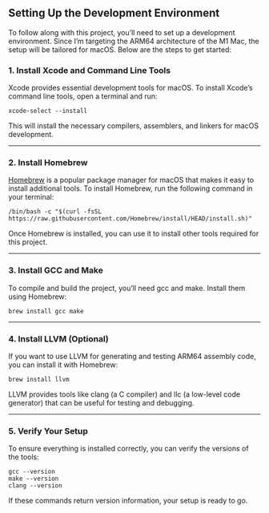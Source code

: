 ## Setting Up the Development Environment

To follow along with this project, you’ll need to set up a development environment. Since I’m targeting the ARM64 architecture of the M1 Mac, the setup will be tailored for macOS. Below are the steps to get started:

### 1. Install Xcode and Command Line Tools

Xcode provides essential development tools for macOS. To install Xcode’s command line tools, open a terminal and run:

```
xcode-select --install
```

This will install the necessary compilers, assemblers, and linkers for macOS development.

---



### 2. Install Homebrew

[Homebrew](https://brew.sh/) is a popular package manager for macOS that makes it easy to install additional tools. To install Homebrew, run the following command in your terminal:

```
/bin/bash -c "$(curl -fsSL https://raw.githubusercontent.com/Homebrew/install/HEAD/install.sh)"
```

Once Homebrew is installed, you can use it to install other tools required for this project.

---



### 3. Install GCC and Make

To compile and build the project, you’ll need gcc and make. Install them using Homebrew:

```
brew install gcc make
```

---

### 4. Install LLVM (Optional)

If you want to use LLVM for generating and testing ARM64 assembly code, you can install it with Homebrew:

```
brew install llvm
```

LLVM provides tools like clang (a C compiler) and llc (a low-level code generator) that can be useful for testing and debugging.

---



### 5. Verify Your Setup

To ensure everything is installed correctly, you can verify the versions of the tools:

```
gcc --version
make --version
clang --version
```

If these commands return version information, your setup is ready to go.
